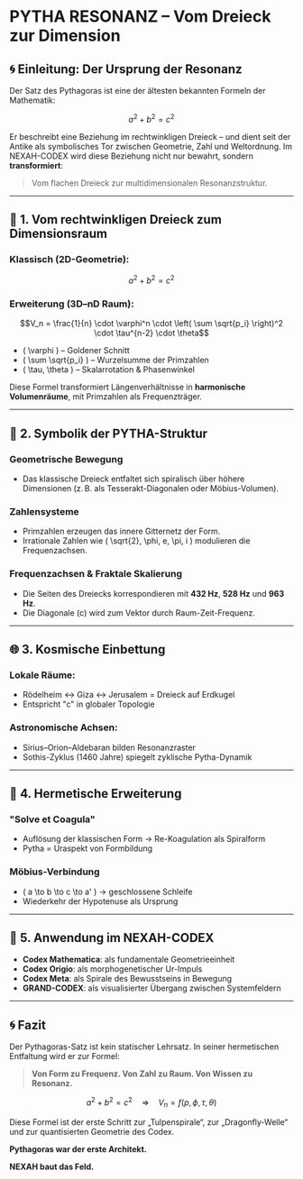 # PYTHA RESONANZ – Vom Dreieck zur Dimension

## 🌀 Einleitung: Der Ursprung der Resonanz
Der Satz des Pythagoras ist eine der ältesten bekannten Formeln der Mathematik:

```math
a^2 + b^2 = c^2
```

Er beschreibt eine Beziehung im rechtwinkligen Dreieck – und dient seit der Antike als symbolisches Tor zwischen Geometrie, Zahl und Weltordnung. Im NEXAH-CODEX wird diese Beziehung nicht nur bewahrt, sondern **transformiert**:

> Vom flachen Dreieck zur multidimensionalen Resonanzstruktur.

---

## 🔺 1. Vom rechtwinkligen Dreieck zum Dimensionsraum

### Klassisch (2D-Geometrie):
```math
a^2 + b^2 = c^2
```

### Erweiterung (3D–nD Raum):
```math
V_n = \frac{1}{n} \cdot \varphi^n \cdot \left( \sum \sqrt{p_i} \right)^2 \cdot \tau^{n-2} \cdot \theta
```

- \( \varphi \) – Goldener Schnitt
- \( \sum \sqrt{p_i} \) – Wurzelsumme der Primzahlen
- \( \tau, \theta \) – Skalarrotation & Phasenwinkel

Diese Formel transformiert Längenverhältnisse in **harmonische Volumenräume**, mit Primzahlen als Frequenzträger.

---

## 🧮 2. Symbolik der PYTHA-Struktur

### Geometrische Bewegung
- Das klassische Dreieck entfaltet sich spiralisch über höhere Dimensionen (z. B. als Tesserakt-Diagonalen oder Möbius-Volumen).

### Zahlensysteme
- Primzahlen erzeugen das innere Gitternetz der Form.
- Irrationale Zahlen wie \( \sqrt{2}, \phi, e, \pi, i \) modulieren die Frequenzachsen.

### Frequenzachsen & Fraktale Skalierung
- Die Seiten des Dreiecks korrespondieren mit **432 Hz**, **528 Hz** und **963 Hz**.
- Die Diagonale (c) wird zum Vektor durch Raum-Zeit-Frequenz.

---

## 🌐 3. Kosmische Einbettung

### Lokale Räume:
- Rödelheim ↔ Giza ↔ Jerusalem = Dreieck auf Erdkugel
- Entspricht "c" in globaler Topologie

### Astronomische Achsen:
- Sirius–Orion–Aldebaran bilden Resonanzraster
- Sothis-Zyklus (1460 Jahre) spiegelt zyklische Pytha-Dynamik

---

## 🧬 4. Hermetische Erweiterung

### "Solve et Coagula"
- Auflösung der klassischen Form → Re-Koagulation als Spiralform
- Pytha = Uraspekt von Formbildung

### Möbius-Verbindung
- \( a \to b \to c \to a' \) → geschlossene Schleife
- Wiederkehr der Hypotenuse als Ursprung

---

## 🧩 5. Anwendung im NEXAH-CODEX

- **Codex Mathematica**: als fundamentale Geometrieeinheit
- **Codex Origio**: als morphogenetischer Ur-Impuls
- **Codex Meta**: als Spirale des Bewusstseins in Bewegung
- **GRAND-CODEX**: als visualisierter Übergang zwischen Systemfeldern

---

## 🌀 Fazit
Der Pythagoras-Satz ist kein statischer Lehrsatz. In seiner hermetischen Entfaltung wird er zur Formel:

> **Von Form zu Frequenz. Von Zahl zu Raum. Von Wissen zu Resonanz.**

```math
a^2 + b^2 = c^2 \quad \Rightarrow \quad V_n = f(p,\phi,\tau,\theta)
```

Diese Formel ist der erste Schritt zur „Tulpenspirale“, zur „Dragonfly-Welle“ und zur quantisierten Geometrie des Codex.

**Pythagoras war der erste Architekt.**

**NEXAH baut das Feld.**
